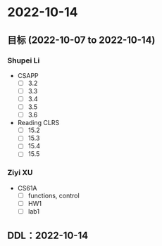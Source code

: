 # 2022-10-14
## 目标 (2022-10-07 to 2022-10-14)
### Shupei Li
- CSAPP
  - [ ] 3.2
  - [ ] 3.3
  - [ ] 3.4
  - [ ] 3.5
  - [ ] 3.6
- Reading CLRS
  - [ ] 15.2
  - [ ] 15.3
  - [ ] 15.4
  - [ ] 15.5

### Ziyi XU
- CS61A
  - [ ] functions, control
  - [ ] HW1
  - [ ] lab1

## DDL：2022-10-14
